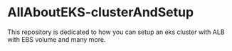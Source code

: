 # AllAboutEKS-clusterAndSetup
This repository is dedicated to how you can setup an eks cluster with ALB with EBS volume and many more.
